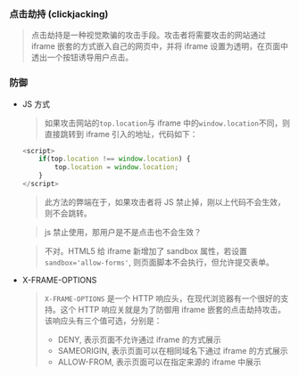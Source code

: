 ### 点击劫持 (clickjacking)

> 点击劫持是一种视觉欺骗的攻击手段。攻击者将需要攻击的网站通过 iframe 嵌套的方式嵌入自己的网页中，并将 iframe 设置为透明，在页面中透出一个按钮诱导用户点击。

### 防御

- JS 方式

  > 如果攻击网站的`top.location`与 iframe 中的`window.location`不同，则直接跳转到 iframe 引入的地址，代码如下：

  ```javascript
  <script>
      if(top.location !== window.location) {
          top.location = window.location;
      }
  </script>
  ```

  > 此方法的弊端在于，如果攻击者将 JS 禁止掉，刚以上代码不会生效，则不会跳转。

  > js 禁止使用，那用户是不是点击也不会生效？

  > 不对。HTML5 给 iframe 新增加了 sandbox 属性，若设置`sandbox='allow-forms'`, 则页面脚本不会执行，但允许提交表单。

- X-FRAME-OPTIONS

  > `X-FRAME-OPTIONS` 是一个 HTTP 响应头，在现代浏览器有一个很好的支持。这个 HTTP 响应关就是为了防御用 iframe 嵌套的点击劫持攻击。
  > 该响应头有三个值可选，分别是：
  >
  > - DENY, 表示页面不允许通过 iframe 的方式展示
  > - SAMEORIGIN, 表示页面可以在相同域名下通过 iframe 的方式展示
  > - ALLOW-FROM, 表示页面可以在指定来源的 iframe 中展示
